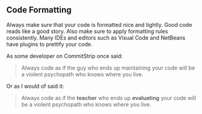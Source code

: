 ## Code Formatting

Always make sure that your code is formatted nice and tightly. Good code reads like a good story. Also make sure to apply formatting rules consistently. Many IDEs and editors such as Visual Code and NetBeans have plugins to prettify your code.

As some developer on CommitStrip once said:

> Always code as if the guy who ends up maintaining your code
> will be a violent psychopath who knows where you live.

Or as I would of said it:

> Always code as if the **teacher** who ends up **evaluating** your code
> will be a violent psychopath who knows where you live.
